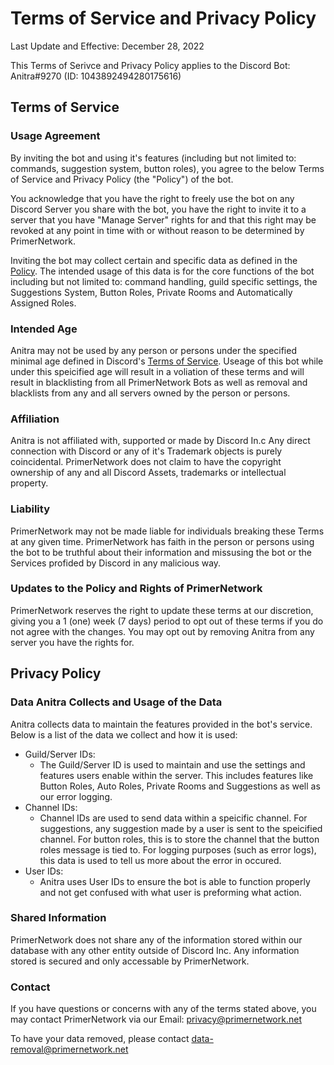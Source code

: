 # Terms of Service and Privacy Policy

Last Update and Effective: December 28, 2022

This Terms of Serivce and Privacy Policy applies to the Discord Bot: Anitra#9270 (ID: 1043892494280175616)

## Terms of Service

### Usage Agreement
By inviting the bot and using it's features (including but not limited to: commands, suggestion system, button roles), you agree to the below Terms of Service and Privacy Policy (the "Policy") of the bot.

You acknowledge that you have the right to freely use the bot on any Discord Server you share with the bot, you have the right to invite it to a server that you have "Manage Server" rights for and that this right may be revoked at any point in time with or without reason to be determined by PrimerNetwork. 

Inviting the bot may collect certain and specific data as defined in the [Policy](./terms.md).
The intended usage of this data is for the core functions of the bot including but not limited to: command handling, guild specific settings, the Suggestions System, Button Roles, Private Rooms and Automatically Assigned Roles.

### Intended Age
Anitra may not be used by any person or persons under the specified minimal age defined in Discord's [Terms of Service](https://discord.com/terms). Useage of this bot while under this speicified age will result in a voliation of these terms and will result in blacklisting from all PrimerNetwork Bots as well as removal and blacklists from any and all servers owned by the person or persons.

### Affiliation
Anitra is not affiliated with, supported or made by Discord In.c
Any direct connection with Discord or any of it's Trademark objects is purely coincidental. PrimerNetwork does not claim to have the copyright ownership of any and all Discord Assets, trademarks or intellectual property.

### Liability
PrimerNetwork may not be made liable for individuals breaking these Terms at any given time. PrimerNetwork has faith in the person or persons using the bot to be truthful about their information and missusing the bot or the Services profided by Discord in any malicious way.

### Updates to the Policy and Rights of PrimerNetwork
PrimerNetwork reserves the right to update these terms at our discretion, giving you a 1 (one) week (7 days) period to opt out of these terms if you do not agree with the changes. 
You may opt out by removing Anitra from any server you have the rights for.

## Privacy Policy

### Data Anitra Collects and Usage of the Data
Anitra collects data to maintain the features provided in the bot's service. Below is a list of the data we collect and how it is used:

- Guild/Server IDs:
    - The Guild/Server ID is used to maintain and use the settings and features users enable within the server. This includes features like Button Roles, Auto Roles, Private Rooms and Suggestions as well as our error logging.
- Channel IDs:
    - Channel IDs are used to send data within a speicific channel. For suggestions, any suggestion made by a user is sent to the speicified channel. For button roles, this is to store the channel that the button roles message is tied to. For logging purposes (such as error logs), this data is used to tell us more about the error in occured.
- User IDs:
    - Anitra uses User IDs to ensure the bot is able to function properly and not get confused with what user is preforming what action.

### Shared Information
PrimerNetwork does not share any of the information stored within our database with any other entity outside of Discord Inc. Any information stored is secured and only accessable by PrimerNetwork.

### Contact
If you have questions or concerns with any of the terms stated above, you may contact PrimerNetwork via our Email: [privacy@primernetwork.net](mailto:privacy@primernetwork.et)

To have your data removed, please contact [data-removal@primernetwork.net](mailto:data-removal@primernetwork.net)
